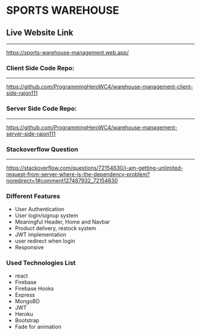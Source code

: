 # SPORTS WAREHOUSE

## Live Website Link
<hr/>

https://sports-warehouse-management.web.app/

### Client Side Code Repo:
<hr/>

https://github.com/ProgrammingHeroWC4/warehouse-management-client-side-rajon111

### Server Side Code Repo:
<hr/>

https://github.com/ProgrammingHeroWC4/warehouse-management-server-side-rajon111

### Stackoverflow Question
<hr/>

https://stackoverflow.com/questions/72154630/i-am-getting-unlimited-request-from-server-where-is-the-dependency-problem?noredirect=1#comment127487932_72154630

### Different Features

* User Authentication
* User login/signup system
* Meaningful Header, Home and Navbar
* Product delivery, restock system
* JWT implementation
* user redirect when login
* Responsive

### Used Technologies List

* react
* Firebase
* Firebase Hooks
* Express
* MongoBD
* JWT
* Heroku
* Bootstrap
* Fade for animation



